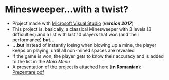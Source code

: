 # Minesweeper...with a twist?
 - Project made with [Microsoft Visual Studio](https://visualstudio.microsoft.com/vs/) (<b><i>version 2017</i></b>)
 - This project is, basically, a classical Minesweeper with 3 levels (3 difficulties) and a list with last 10 players that won (and their performance) <b>but...</b>
 - <b>...but</b> instead of instantly losing when blowing up a mine, the player keeps on playing, until all non-mined spaces are revealed
 - If the game is won, the player gets to know their accuracy and is added to the list in the <i>Main Menu</i>
 - A presentation of the project is attached here (<b>in Romanian</b>): [Prezentare.pdf](https://github.com/cristibercea/Final-High-School-Project/files/13531812/Prezentare_atestat_Bercea_Cristian.pdf)



